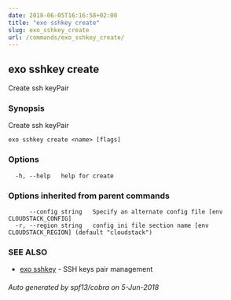 ```yaml
---
date: 2018-06-05T16:16:58+02:00
title: "exo sshkey create"
slug: exo_sshkey_create
url: /commands/exo_sshkey_create/
---
```

## exo sshkey create

Create ssh keyPair

### Synopsis

Create ssh keyPair

```
exo sshkey create <name> [flags]
```

### Options

```
  -h, --help   help for create
```

### Options inherited from parent commands

```
      --config string   Specify an alternate config file [env CLOUDSTACK_CONFIG]
  -r, --region string   config ini file section name [env CLOUDSTACK_REGION] (default "cloudstack")
```

### SEE ALSO

* [exo sshkey](/commands/exo_sshkey/)	 - SSH keys pair management

###### Auto generated by spf13/cobra on 5-Jun-2018

